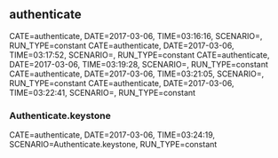 
## authenticate
CATE=authenticate, DATE=2017-03-06, TIME=03:16:16, SCENARIO=, RUN_TYPE=constant
CATE=authenticate, DATE=2017-03-06, TIME=03:17:52, SCENARIO=, RUN_TYPE=constant
CATE=authenticate, DATE=2017-03-06, TIME=03:19:28, SCENARIO=, RUN_TYPE=constant
CATE=authenticate, DATE=2017-03-06, TIME=03:21:05, SCENARIO=, RUN_TYPE=constant
CATE=authenticate, DATE=2017-03-06, TIME=03:22:41, SCENARIO=, RUN_TYPE=constant

### Authenticate.keystone
CATE=authenticate, DATE=2017-03-06, TIME=03:24:19, SCENARIO=Authenticate.keystone, RUN_TYPE=constant
